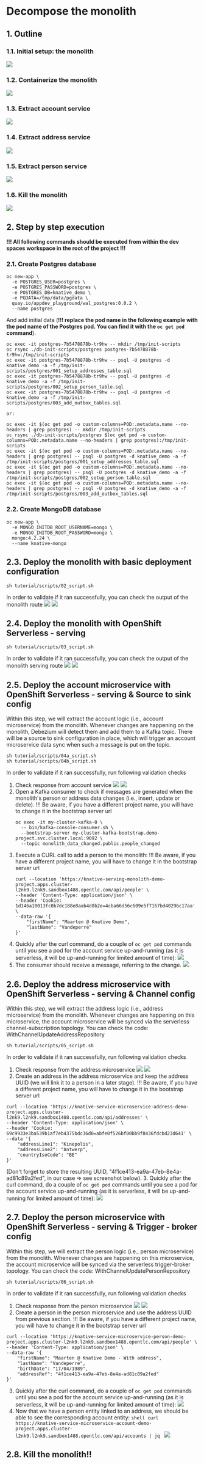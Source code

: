 # Decompose the monolith
## 1. Outline
### 1.1. Initial setup: the monolith
![](img/6_decompose_1.png "")

### 1.2. Containerize the monolith
![](img/6_decompose_2.png "")

### 1.3. Extract account service
![](img/6_decompose_3.png "")

### 1.4. Extract address service
![](img/6_decompose_4.png "")

### 1.5. Extract person service
![](img/6_decompose_5.png "")

### 1.6. Kill the monolith
![](img/6_decompose_6.png "")

## 2. Step by step execution

**!!! All following commands should be executed from within the dev spaces workspace in 
the root of the project !!!**

### 2.1. Create Postgres database
```shell
oc new-app \
  -e POSTGRES_USER=postgres \
  -e POSTGRES_PASSWORD=postgres \
  -e POSTGRES_DB=knative_demo \
  -e PGDATA=/tmp/data/pgdata \
  quay.io/appdev_playground/wal_postgres:0.0.2 \
  --name postgres
```

And add initial data (**!!! replace the pod name in the following example with the pod name of the Postgres pod. You can find it with the ```oc get pod``` command**).
```shell
oc exec -it postgres-7b5478878b-tr9hw -- mkdir /tmp/init-scripts
oc rsync ./db-init-scripts/postgres postgres-7b5478878b-tr9hw:/tmp/init-scripts
oc exec -it postgres-7b5478878b-tr9hw -- psql -U postgres -d knative_demo -a -f /tmp/init-scripts/postgres/001_setup_addresses_table.sql
oc exec -it postgres-7b5478878b-tr9hw -- psql -U postgres -d knative_demo -a -f /tmp/init-scripts/postgres/002_setup_person_table.sql
oc exec -it postgres-7b5478878b-tr9hw -- psql -U postgres -d knative_demo -a -f /tmp/init-scripts/postgres/003_add_outbox_tables.sql

or:

oc exec -it $(oc get pod -o custom-columns=POD:.metadata.name --no-headers | grep postgres) -- mkdir /tmp/init-scripts
oc rsync ./db-init-scripts/postgres $(oc get pod -o custom-columns=POD:.metadata.name --no-headers | grep postgres):/tmp/init-scripts
oc exec -it $(oc get pod -o custom-columns=POD:.metadata.name --no-headers | grep postgres) -- psql -U postgres -d knative_demo -a -f /tmp/init-scripts/postgres/001_setup_addresses_table.sql
oc exec -it $(oc get pod -o custom-columns=POD:.metadata.name --no-headers | grep postgres) -- psql -U postgres -d knative_demo -a -f /tmp/init-scripts/postgres/002_setup_person_table.sql
oc exec -it $(oc get pod -o custom-columns=POD:.metadata.name --no-headers | grep postgres) -- psql -U postgres -d knative_demo -a -f /tmp/init-scripts/postgres/003_add_outbox_tables.sql
```

### 2.2. Create MongoDB database
```shell
oc new-app \
  -e MONGO_INITDB_ROOT_USERNAME=mongo \
  -e MONGO_INITDB_ROOT_PASSWORD=mongo \
  mongo:4.2.24 \
  --name knative-mongo
```

## 2.3. Deploy the monolith with basic deployment configuration
```shell
sh tutorial/scripts/02_script.sh
```
In order to validate if it ran successfully, you can check the output of the monolith route
![](img/curl_monolith_k8s_deployment_get_route.png "")
![](img/curl_monolith_k8s_deployment.png "")

## 2.4. Deploy the monolith with OpenShift Serverless - serving
```shell
sh tutorial/scripts/03_script.sh
```
In order to validate if it ran successfully, you can check the output of the monolith serving route
![](img/curl_serverless_serving_get_route_monolith.png "")
![](img/curl_serverless_serving.png "")

## 2.5. Deploy the account microservice with OpenShift Serverless - serving & Source to sink config
Within this step, we will extract the account logic (i.e., account microservice) from the monolith. Whenever changes are happening
on the monolith, Debezium will detect them and add them to a Kafka topic. There will be a source to sink configuration in place,
which will trigger an account microservice data sync when such a message is put on the topic.
```shell
sh tutorial/scripts/04a_script.sh
sh tutorial/scripts/04b_script.sh
```
In order to validate if it ran successfully, run following validation checks
1. Check response from account service
    ![](img/curl_serverless_serving_get_route.png "")
    ![](img/curl_serverless_serving_account.png "")
2. Open a Kafka consumer to check if messages are generated when the monolith's person or address
data changes (i.e., insert, update or delete). !!! Be aware, if you have a different project name,
you will have to change it in the bootstrap server url
    ```shell
    oc exec -it my-cluster-kafka-0 \
      -- bin/kafka-console-consumer.sh \
      --bootstrap-server my-cluster-kafka-bootstrap.demo-project.svc.cluster.local:9092 \
      --topic monolith_data_changed.public.people_changed
    ```
3. Execute a CURL call to add a person to the monolith:  !!! Be aware, if you have a different project name,
   you will have to change it in the bootstrap server url
    ```shell
    curl --location 'https://knative-serving-monolith-demo-project.apps.cluster-l2nk9.l2nk9.sandbox1488.opentlc.com/api/people' \
    --header 'Content-Type: application/json' \
    --header 'Cookie: 1d146a18013fc0b7dc188e8aab4d8b2e=4cba66d56c609e5f7167bd40296c17aa' \
    --data-raw '{
        "firstName": "Maarten @ Knative Demo",
        "lastName": "Vandeperre"
    }'
    ```
4. Quickly after the curl command, do a couple of ```oc get pod``` commands until you see 
a pod for the account service up-and-running (as it is serverless, it will be up-and-running for limited
amount of time):
    ![](img/account_service_synced.png "")
5. The consumer should receive a message, referring to the change.
   ![](img/people_change_kafka_topic_message_received.png "")


## 2.6. Deploy the address microservice with OpenShift Serverless - serving & Channel config
Within this step, we will extract the address logic (i.e., address microservice) from the monolith. 
Whenever changes are happening on this microservice, the account microservice will be synced via the 
serverless channel-subscription topology. You can check the code: WithChannelUpdateAddressRepository
```shell
sh tutorial/scripts/05_script.sh
```
In order to validate if it ran successfully, run following validation checks
1. Check response from the address microservice
   ![](img/curl_serverless_serving_get_route_address_svc.png "")
   ![](img/curl_serverless_serving_address.png "")
2. Create an address in the address microservice and keep the address UUID 
(we will link it to a person in a later stage). !!! Be aware, if you have a different project name,
   you will have to change it in the bootstrap server url
```shell
curl --location 'https://knative-service-microservice-address-demo-project.apps.cluster-l2nk9.l2nk9.sandbox1488.opentlc.com/api/addresses' \
--header 'Content-Type: application/json' \
--header 'Cookie: 69c9933e3ba539b1af7eb4375bdc36d0=abfe0f526bf00bb9f8436fdcbd23d641' \
--data '{
    "addressLine1": "Kinepolis",
    "addressLine2": "Antwerp",
    "countryIsoCode": "BE"
}'
```
(Don't forget to store the resulting UUID, "4f1ce413-ea9a-47eb-8e4a-ad81c89a2fed", in our case => see screenshot below).
3. Quickly after the curl command, do a couple of ```oc get pod``` commands until you see
   a pod for the account service up-and-running (as it is serverless, it will be up-and-running for limited
   amount of time):
   ![](img/account_service_synced_via_address_service.png "")


## 2.7. Deploy the person microservice with OpenShift Serverless - serving & Trigger - broker config
Within this step, we will extract the person logic (i.e., person microservice) from the monolith. 
Whenever changes are happening on this microservice, the account microservice will be synced via the 
serverless trigger-broker topology. You can check the code: WithChannelUpdatePersonRepository
```shell
sh tutorial/scripts/06_script.sh
```
In order to validate if it ran successfully, run following validation checks
1. Check response from the person microservice
   ![](img/curl_serverless_serving_get_route_person_svc.png "")
   ![](img/curl_serverless_serving_person.png "")
2. Create a person in the person microservice and use the address UUID from previous section. 
!!! Be aware, if you have a different project name,
   you will have to change it in the bootstrap server url
```shell
curl --location 'https://knative-service-microservice-person-demo-project.apps.cluster-l2nk9.l2nk9.sandbox1488.opentlc.com/api/people' \
--header 'Content-Type: application/json' \
--data-raw '{
    "firstName": "Maarten @ Knative Demo - With address",
    "lastName": "Vandeperre",
    "birthDate": "17/04/1989",
    "addressRef": "4f1ce413-ea9a-47eb-8e4a-ad81c89a2fed"
}'
```
3. Quickly after the curl command, do a couple of ```oc get pod``` commands until you see
   a pod for the account service up-and-running (as it is serverless, it will be up-and-running for limited
   amount of time):
   ![](img/person_service_synced_via_address_service.png "")
4. Now that we have a person entity linked to an address, we should be able to see the corresponding 
   account entity:
       ```shell
        curl https://knative-service-microservice-account-demo-project.apps.cluster-l2nk9.l2nk9.sandbox1488.opentlc.com/api/accounts | jq
       ```
      ![](img/newly_created_account_is_visible.png "")

## 2.8. Kill the monolith!!